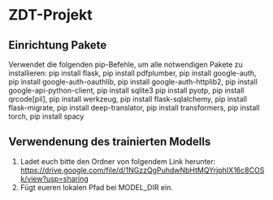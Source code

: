 # ZDT-Projekt
## Einrichtung Pakete
Verwendet die folgenden pip-Befehle, um alle notwendigen Pakete zu installieren: pip install flask, pip install pdfplumber, pip install google-auth, pip install google-auth-oauthlib, pip install google-auth-httplib2, pip install google-api-python-client, pip install sqlite3 pip install pyotp, pip install qrcode[pil], pip install werkzeug, pip install flask-sqlalchemy, pip install flask-migrate, pip install deep-translator, pip install transformers, pip install torch, pip install spacy
## Verwendenung des trainierten Modells
1. Ladet euch bitte den Ordner von folgendem Link herunter: https://drive.google.com/file/d/1NGzzQgPuhdwNbHtMQYrjphIX16c8COSk/view?usp=sharing
2. Fügt eueren lokalen Pfad bei MODEL_DIR ein.
